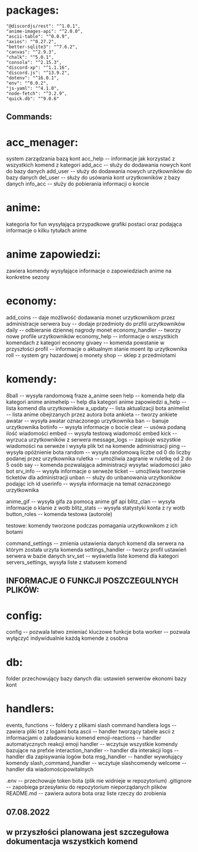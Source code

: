 # packages:
    "@discordjs/rest": "^1.0.1",
    "anime-images-api": "^2.0.0",
    "ascii-table": "^0.0.9",
    "axios": "^0.27.2",
    "better-sqlite3": "^7.6.2",
    "canvas": "^2.9.3",
    "chalk": "^5.0.1",
    "consola": "^2.15.3",
    "discord-xp": "^1.1.16",
    "discord.js": "^13.9.2",
    "dotenv": "^16.0.1",
    "env": "^0.0.2",
    "js-yaml": "^4.1.0",
    "node-fetch": "^3.2.9",
    "quick.db": "^9.0.6"

## Commands:

# acc_menager:
system zarządzania bazą kont
acc_help -- informacje jak korzystać z wszystkich komend z kategori
add_acc -- służy do dodawania nowych kont do bazy danych
add_user -- służy do dodawania nowych urzytkowników do bazy danych
del_user -- służy do usówania kont urzytkowników z bazy danych
info_acc -- służy do pobierania informacji o koncie 

# anime:
kategoria for fun wysyłająca przypadkowe grafiki postaci
oraz podająca informacje o kilku tytułach anime

# anime zapowiedzi:
zawiera komendy wysyłające informacje o zapowiedziach anime na konkretne sezony

# economy:
add_coins -- daje możliwość dodawania monet urzytkownikom przez administracje serwera
buy -- dodaje przedmioty do przfili urzytkowników
daily -- odbieranie dziennej nagrody monet
economy_handler -- tworzy nowe profile urzytkowników
economy_help -- informacje o wszystkich komendach z kategori economy
givaey -- komenda powstanie w przyszłości
profil -- informacje o aktualnym stanie moent itp urzytkownika
roll -- system gry hazardowej o monety
shop -- sklep z przedmiotami

# komendy:
8ball -- wysyła randomową fraze
a_anime seen help -- komenda help dla kategori anime
animehelp -- help dla kategori anime zapowiedzi
a_help -- lista komend dla urzytkowników
a_updaty -- lista aktualizacji bota
animelist -- lista anime obejrzanych przez autora bota
ankieta -- tworzy ankiete
awatar -- wysyła awatar oznaczonego urzytkownika
ban -- banuje urzytkownika
botinfo -- wysyła informacje o bocie
clear -- usówa podaną ilość wiadomości
embed -- wysyła testową wiadomość embed
kick -- wyrzuca urzytkowników z serwera
message_logs -- zapisuje wszystkie wiadomości na serweże i wysyła plik txt na komende administracji
ping -- wysyła opóżnienie bota
random -- wysyła randomową liczbe od 0 do liczby podanej przez urzytkownika
ruletka -- umożliwia zagranie w ruletkę od 2 do 5 osób
say -- komenda pozwalająca administracji wysyłać wiadomości jako bot
srv_info -- wysyła informacje o serweże
ticket -- umożliwia tworzenie ticketów dla administracji
unban -- służy do unbanowania urzytkoników podając ich id
userinfo -- wysyła informacje na temat oznaczonego urzytkownika

anime_gif -- wysyła gifa za pomocą anime gif api
blitz_clan -- wysyła informacje o klanie z wotb
blitz_stats -- wysyła statystyki konta z ry wotb
button_roles -- komenda testowa (autorole)

testowe: komendy tworzone podczas pomagania urzytkownikom z ich botami

command_settings -- zmienia ustawienia danych komend dla serwera na którym została urzyta komenda
settings_handler -- tworzy profil ustawień serwera w bazie danych
srv_set -- wyświetla liste komend dla kategori servers_settings,
wysyła liste z statusem komend

## INFORMACJE O FUNKCJI POSZCZEGULNYCH PLIKÓW:

# config:
config -- pozwala łatwo zmieniać kluczowe funkcje bota
worker -- pozwala wyłączyć indywidualnie każdą komende z osobna

# db:
folder przechowujący bazy danych dla:
ustawień serwerów
ekonomi
bazy kont

# handlers:
events, functions -- foldery z plikami slash command handlera
logs -- zawiera pliki txt z logami bota
ascii -- handler tworzący tabele ascii z informacjami o załadowaniu komend
emoji-reactions -- handler automatycznych reakcji emoji
handler -- wczytuje wszystkie komendy bazujące na prefxie
interaction_handler -- handler dla interakcji
logs -- handler dla zapisywania logów bota
msg_handler -- handler wywołujący komendy
slash_command_handler -- wczytuje slashcomendy
welcome -- handler dla wiadomościpowitalnych

.env -- przechowuje token bota (plik nie widnieje w repozytorium)
.gitignore -- zapobiega przesyłaniu do repozytorium nieporządanych plików
README.md -- zawiera autora bota oraz liste rzeczy do zrobienia
## 07.08.2022
## w przyszłości planowana jest szczegułowa dokumentacja wszystkich komend